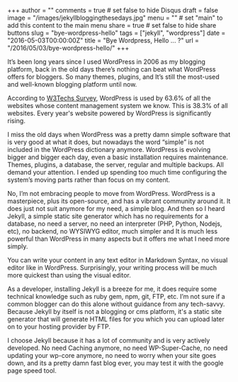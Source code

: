 +++
author = ""
comments = true # set false to hide Disqus
draft = false
image = "/images/jekyllbloggingthesedays.jpg"
menu = ""       # set "main" to add this content to the main menu
share = true    # set false to hide share buttons
slug = "bye-wordpress-hello"
tags = ["jekyll", "wordpress"]
date = "2016-05-03T00:00:00Z"
title = "Bye Wordpress, Hello ... ?"
url = "/2016/05/03/bye-wordpress-hello/"
+++

It’s been long years since I used WordPress in 2006 as my blogging platform, back in the old days there’s nothing can beat what WordPress offers for bloggers. So many themes, plugins, and It’s still the most-used and well-known blogging platform until now.

According to [W3Techs Survey](https://w3techs.com/technologies/details/cm-wordpress), WordPress is used by 63.6% of all the websites whose content management system we know. This is 38.3% of all websites. Every year's website powered by WordPress is significantly rising.

I miss the old days when WordPress was a pretty damn simple software that is very good at what it does, but nowadays the word “simple” is not included in the WordPress dictionary anymore. WordPress is evolving bigger and bigger each day, even a basic installation requires maintenance. Themes, plugins, a database, the server, regular and multiple backups. All demand your attention. I ended up spending too much time configuring the system’s moving parts rather than focus on my content.

No, I’m not embracing people to move from WordPress. WordPress is a masterpiece, plus its open-source, and has a vibrant community around it. It does just not suit anymore for my need, a simple blog. And then so I heard Jekyll, a simple static site generator which has no requirements for a database, no need a server, no need an interpreter (PHP, Python, Nodejs, etc), no backend, no WYSIWYG editor, much simpler and It is much less powerful than WordPress in many aspects but it offers me what I need more simply.

You can write your content in any text editor in Markdown Syntax, no visual editor like in WordPress. Surprisingly, your writing process will be much more quickest than using the visual editor.

As a developer, installing Jekyll is a breeze for me, it does require some technical knowledge such as ruby gem, npm, git, FTP, etc. I’m not sure if a common blogger can do this alone without guidance from any tech-savvy. Because Jekyll by itself is not a blogging or cms platform, it's a static site generator that will generate HTML files for you which you can upload later on to your hosting provider by FTP.

I choose Jekyll because it has a lot of community and is very actively developed. No need Caching anymore, no need WP-Super-Cache, no need updating your wp-core anymore, no need to worry when your site goes down, and its a pretty damn fast blog ever, you may test it with the google page speed tool.